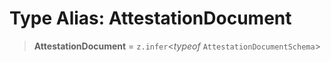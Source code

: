 # Type Alias: AttestationDocument

> **AttestationDocument** = `z.infer`\<*typeof* `AttestationDocumentSchema`\>
